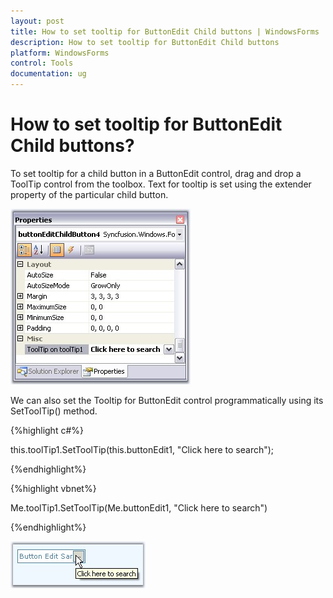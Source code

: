 ```yaml
---
layout: post
title: How to set tooltip for ButtonEdit Child buttons | WindowsForms | Syncfusion
description: How to set tooltip for ButtonEdit Child buttons
platform: WindowsForms
control: Tools
documentation: ug
---
```


# How to set tooltip for ButtonEdit Child buttons?

 To set tooltip for a child button in a ButtonEdit control, drag and drop a ToolTip control from the toolbox. Text for tooltip is set using the extender property of the particular child button.

 ![](FAQ_images/Overview_img108.jpeg) 


We can also set the Tooltip for ButtonEdit control programmatically using its SetToolTip() method.

{%highlight c#%}



this.toolTip1.SetToolTip(this.buttonEdit1, "Click here to search");

{%endhighlight%}

{%highlight vbnet%}



Me.toolTip1.SetToolTip(Me.buttonEdit1, "Click here to search")

{%endhighlight%}

 ![](FAQ_images/Overview_img109.jpeg) 
